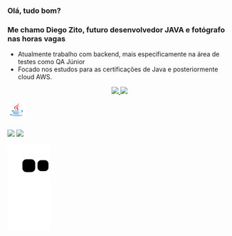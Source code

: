 ### Olá, tudo bom?
### Me chamo Diego Zito, futuro desenvolvedor JAVA e fotógrafo nas horas vagas
- Atualmente trabalho com backend, mais especificamente na área de testes como QA Júnior
- Focado nos estudos para as certificações de Java e posteriormente cloud AWS.

<div align="center">
  <a href="https://github.com/diegozitto">
  <img height="180em" src="https://github-readme-stats.vercel.app/api?username=diegozitto&show_icons=true&theme=dark&include_all_commits=true&count_private=true"/>
  <img height="180em" src="https://github-readme-stats.vercel.app/api/top-langs/?username=diegozitto&layout=compact&langs_count=7&theme=dark"/>
</div>

<div style="display: inline_block"><br>
  <img align="center" alt="Diego-Java" height="30" width="40" src="https://raw.githubusercontent.com/devicons/devicon/master/icons/java/java-original.svg"> 
</div>

##
 
<div>  
  <a href = "mailto:diegomirandazito@gmail.com"><img src="https://img.shields.io/badge/-Gmail-%23333?style=for-the-badge&logo=gmail&logoColor=white" target="_blank"></a>
  <a href="https://www.linkedin.com/in/diego-zito" target="_blank"><img src="https://img.shields.io/badge/-LinkedIn-%230077B5?style=for-the-badge&logo=linkedin&logoColor=white" target="_blank"></a> 
 
 ![Snake animation](https://github.com/diegozitto/diegozitto/blob/output/github-contribution-grid-snake.svg)
</div>
